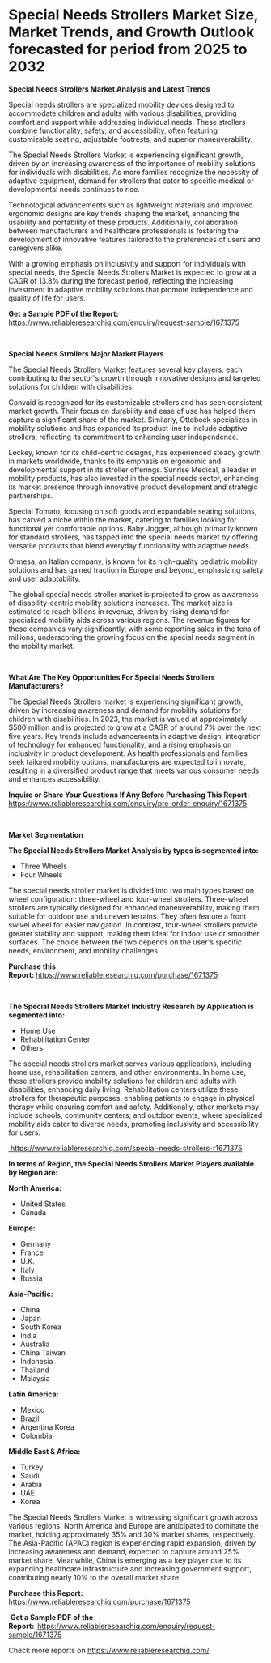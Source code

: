 <p><h1>Special Needs Strollers Market Size, Market Trends, and Growth Outlook forecasted for period from 2025 to 2032</h1></p><p><strong>Special Needs Strollers Market Analysis and Latest Trends</strong></p>
<p><p>Special needs strollers are specialized mobility devices designed to accommodate children and adults with various disabilities, providing comfort and support while addressing individual needs. These strollers combine functionality, safety, and accessibility, often featuring customizable seating, adjustable footrests, and superior maneuverability. </p><p>The Special Needs Strollers Market is experiencing significant growth, driven by an increasing awareness of the importance of mobility solutions for individuals with disabilities. As more families recognize the necessity of adaptive equipment, demand for strollers that cater to specific medical or developmental needs continues to rise. </p><p>Technological advancements such as lightweight materials and improved ergonomic designs are key trends shaping the market, enhancing the usability and portability of these products. Additionally, collaboration between manufacturers and healthcare professionals is fostering the development of innovative features tailored to the preferences of users and caregivers alike. </p><p>With a growing emphasis on inclusivity and support for individuals with special needs, the Special Needs Strollers Market is expected to grow at a CAGR of 13.8% during the forecast period, reflecting the increasing investment in adaptive mobility solutions that promote independence and quality of life for users.</p></p>
<p><strong>Get a Sample PDF of the Report:&nbsp;</strong> <a href="https://www.reliableresearchiq.com/enquiry/request-sample/1671375?utm_campaign=2122&utm_medium=2&utm_source=Github&utm_content=ia&utm_term=08022025&utm_id=special-needs-strollers">https://www.reliableresearchiq.com/enquiry/request-sample/1671375</a></p>
<p>&nbsp;</p>
<p><strong>Special Needs Strollers Major Market Players</strong></p>
<p><p>The Special Needs Strollers Market features several key players, each contributing to the sector's growth through innovative designs and targeted solutions for children with disabilities. </p><p>Convaid is recognized for its customizable strollers and has seen consistent market growth. Their focus on durability and ease of use has helped them capture a significant share of the market. Similarly, Ottobock specializes in mobility solutions and has expanded its product line to include adaptive strollers, reflecting its commitment to enhancing user independence.</p><p>Leckey, known for its child-centric designs, has experienced steady growth in markets worldwide, thanks to its emphasis on ergonomic and developmental support in its stroller offerings. Sunrise Medical, a leader in mobility products, has also invested in the special needs sector, enhancing its market presence through innovative product development and strategic partnerships.</p><p>Special Tomato, focusing on soft goods and expandable seating solutions, has carved a niche within the market, catering to families looking for functional yet comfortable options. Baby Jogger, although primarily known for standard strollers, has tapped into the special needs market by offering versatile products that blend everyday functionality with adaptive needs.</p><p>Ormesa, an Italian company, is known for its high-quality pediatric mobility solutions and has gained traction in Europe and beyond, emphasizing safety and user adaptability.</p><p>The global special needs stroller market is projected to grow as awareness of disability-centric mobility solutions increases. The market size is estimated to reach billions in revenue, driven by rising demand for specialized mobility aids across various regions. The revenue figures for these companies vary significantly, with some reporting sales in the tens of millions, underscoring the growing focus on the special needs segment in the mobility market.</p></p>
<p>&nbsp;</p>
<p><strong>What Are The Key Opportunities For Special Needs Strollers Manufacturers?</strong></p>
<p><p>The Special Needs Strollers market is experiencing significant growth, driven by increasing awareness and demand for mobility solutions for children with disabilities. In 2023, the market is valued at approximately $500 million and is projected to grow at a CAGR of around 7% over the next five years. Key trends include advancements in adaptive design, integration of technology for enhanced functionality, and a rising emphasis on inclusivity in product development. As health professionals and families seek tailored mobility options, manufacturers are expected to innovate, resulting in a diversified product range that meets various consumer needs and enhances accessibility.</p></p>
<p><strong>Inquire or Share Your Questions If Any Before Purchasing This Report:</strong> <a href="https://www.reliableresearchiq.com/enquiry/pre-order-enquiry/1671375?utm_campaign=2122&utm_medium=2&utm_source=Github&utm_content=ia&utm_term=08022025&utm_id=special-needs-strollers">https://www.reliableresearchiq.com/enquiry/pre-order-enquiry/1671375</a></p>
<p>&nbsp;</p>
<p><strong>Market Segmentation</strong></p>
<p><strong>The Special Needs Strollers Market Analysis by types is segmented into:</strong></p>
<p><ul><li>Three Wheels</li><li>Four Wheels</li></ul></p>
<p><p>The special needs stroller market is divided into two main types based on wheel configuration: three-wheel and four-wheel strollers. Three-wheel strollers are typically designed for enhanced maneuverability, making them suitable for outdoor use and uneven terrains. They often feature a front swivel wheel for easier navigation. In contrast, four-wheel strollers provide greater stability and support, making them ideal for indoor use or smoother surfaces. The choice between the two depends on the user's specific needs, environment, and mobility challenges.</p></p>
<p><strong>Purchase this Report:&nbsp;</strong><a href="https://www.reliableresearchiq.com/purchase/1671375?utm_campaign=2122&utm_medium=2&utm_source=Github&utm_content=ia&utm_term=08022025&utm_id=special-needs-strollers">https://www.reliableresearchiq.com/purchase/1671375</a></p>
<p>&nbsp;</p>
<p><strong>The Special Needs Strollers Market Industry Research by Application is segmented into:</strong></p>
<p><ul><li>Home Use</li><li>Rehabilitation Center</li><li>Others</li></ul></p>
<p><p>The special needs strollers market serves various applications, including home use, rehabilitation centers, and other environments. In home use, these strollers provide mobility solutions for children and adults with disabilities, enhancing daily living. Rehabilitation centers utilize these strollers for therapeutic purposes, enabling patients to engage in physical therapy while ensuring comfort and safety. Additionally, other markets may include schools, community centers, and outdoor events, where specialized mobility aids cater to diverse needs, promoting inclusivity and accessibility for users.</p></p>
<p><a href="https://www.reliableresearchiq.com/special-needs-strollers-r1671375?utm_campaign=2122&utm_medium=2&utm_source=Github&utm_content=ia&utm_term=08022025&utm_id=special-needs-strollers">&nbsp;https://www.reliableresearchiq.com/special-needs-strollers-r1671375</a></p>
<p><strong>In terms of Region, the Special Needs Strollers Market Players available by Region are:</strong></p>
<p>
    <p> <strong> North America: </strong>
        <ul>
            <li>United States</li>
            <li>Canada</li>
        </ul>
        </p> 
    <p> <strong> Europe: </strong>
        <ul>
            <li>Germany</li>
            <li>France</li>
            <li>U.K.</li>
            <li>Italy</li>
            <li>Russia</li>
        </ul>
        </p> 
    <p> <strong> Asia-Pacific: </strong>
        <ul>
            <li>China</li>
            <li>Japan</li>
            <li>South Korea</li>
            <li>India</li>
            <li>Australia</li>
            <li>China Taiwan</li>
            <li>Indonesia</li>
            <li>Thailand</li>
            <li>Malaysia</li>
        </ul>
        </p> 
    <p> <strong> Latin America: </strong>
        <ul>
            <li>Mexico</li>
            <li>Brazil</li>
            <li>Argentina Korea</li>
            <li>Colombia</li>
        </ul>
        </p> 
    <p> <strong> Middle East & Africa: </strong>
        <ul>
            <li>Turkey</li>
            <li>Saudi</li>
            <li>Arabia</li>
            <li>UAE</li>
            <li>Korea</li>
        </ul>
    </p>
    </p>
<p><p>The Special Needs Strollers Market is witnessing significant growth across various regions. North America and Europe are anticipated to dominate the market, holding approximately 35% and 30% market shares, respectively. The Asia-Pacific (APAC) region is experiencing rapid expansion, driven by increasing awareness and demand, expected to capture around 25% market share. Meanwhile, China is emerging as a key player due to its expanding healthcare infrastructure and increasing government support, contributing nearly 10% to the overall market share.</p></p>
<p><strong>Purchase this Report: </strong><a href="https://www.reliableresearchiq.com/purchase/1671375?utm_campaign=2122&utm_medium=2&utm_source=Github&utm_content=ia&utm_term=08022025&utm_id=special-needs-strollers">https://www.reliableresearchiq.com/purchase/1671375</a></p>
<p>&nbsp;<strong>Get a Sample PDF of the Report:&nbsp;&nbsp;</strong><a href="https://www.reliableresearchiq.com/enquiry/request-sample/1671375?utm_campaign=2122&utm_medium=2&utm_source=Github&utm_content=ia&utm_term=08022025&utm_id=special-needs-strollers">https://www.reliableresearchiq.com/enquiry/request-sample/1671375</a></p>
<p><strong></strong></p>
<p>Check more reports on <a href="https://www.reliableresearchiq.com/?utm_campaign=2122&utm_medium=2&utm_source=Github&utm_content=ia&utm_term=08022025&utm_id=special-needs-strollers">https://www.reliableresearchiq.com/</a></p>